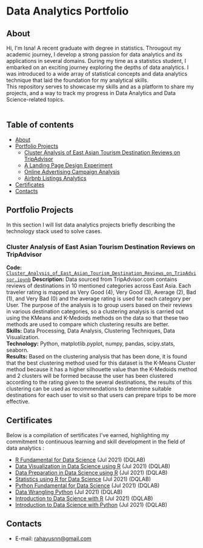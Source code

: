 # Data Analytics Portfolio 

## About

Hi, I'm Isna! A recent graduate with degree in statistics. Througout my academic journey, I develop a strong passion for data analytics and its applications in several domains. During my time as a statistics student, I embarked on an exciting journey exploring the depths of data analytics. I was introduced to a wide array of statistical concepts and data analytics technique that laid the foundation for my analytical skills.
<br>
This repository serves to showcase my skills and as a platform to share my projects, and a way to track my progress in Data Analytics and Data Science-related topics.  
<br>

## Table of contents
- [About](#about)
- [Portfolio Projects](#portfolio-projects)
	+ [Cluster Analysis of East Asian Tourism Destination Reviews on TripAdvisor](#Cluster-Analysis-of-East-Asian-Tourism-Destination-Reviews-on-TripAdvisor)
	+ [A Landing Page Design Experiment](#a-landing-page-design-experiment)
	+ [Online Advertising Campaign Analysis](#online-advertising-campaign-analysis)
	+ [Airbnb Listings Analytics](#airbnb-listings-analytics)
- [Certificates](#certificates)
- [Contacts](#contacts)

## Portfolio Projects
In this section I will list data analytics projects briefly describing the technology stack used to solve cases.

### Cluster Analysis of East Asian Tourism Destination Reviews on TripAdvisor
**Code:** [`Cluster_Analysis_of_East_Asian_Tourism_Destination_Reviews_on_TripAdvisor.ipynb`]([https://github.com/nktnlx/data_analysis_portfolio/blob/main/video_games_sales.ipynb](https://github.com/rahayuisna23/data_analytics_portofolio/blob/60f40af89815bb2c74557d718bdea7caeb8ce16b/Cluster_Analysis_of_East_Asian_Tourism_Destination_Reviews_on_TripAdvisor.ipynb))    
**Description:** Data sourced from TripAdvisor.com contains reviews of destinations in 10 mentioned categories across East Asia. Each traveler rating is mapped as Very Good (4), Very Good (3), Average (2), Bad (1), and Very Bad (0) and the average rating is used for each category per User. The purpose of the analysis is to group users based on their reviews in various destination categories, so a clustering analysis is carried out using the KMeans and K-Medoids methods on the data so that these two methods are used to compare which clustering results are better.  
**Skills:** Data Processing, Data Analysis, Clustering Techniques, Data Visualization.  
**Technology:** Python, matplotlib.pyplot, numpy, pandas, scipy.stats, seaborn.  
**Results:** Based on the clustering analysis that has been done, it is found that the best clustering method used for this dataset is the K-Means Cluster method because it has a higher silhouette value than the K-Medoids method and 2 clusters will be formed because the user has been clustered according to the rating given to the several destinations, the results of this clustering can be used as recommendations to determine suitable destinations for each user to visit so that users can prepare trips to be more effective.  

## Certificates
Below is a compilation of sertificates I've earned, highlighting my commitment to continuous learning and skill development in the field of data analytics  :
- [R Fundamental for Data Science](https://academy.dqlab.id/Certificate_check/result/DQLABINTR1SJIBGF) (Jul 2021) (DQLAB)
- [Data Visualization in Data Science using R](https://academy.dqlab.id/Certificate_check/result/DQLABDTVISANSLDP) (Jul 2021) (DQLAB)
- [Data Preparation in Data Science using R](https://academy.dqlab.id/Certificate_check/result/DQLABDTWR1EHWIGS) (Jul 2021) (DQLAB)
- [Statistics using R for Data Science](https://academy.dqlab.id/Certificate_check/result/DQLABINTS1ISWUKT) (Jul 2021) (DQLAB)
- [Python Fundamental for Data Science](https://academy.dqlab.id/Certificate_check/result/DQLABINTP1DVDGMV) (Jul 2021) (DQLAB)
- [Data Wrangling Python](https://academy.dqlab.id/Certificate_check/result/DQLABDTWP1FIOPCB) (Jul 2021) (DQLAB)
- [Introduction to Data Science with R](https://academy.dqlab.id/Certificate_check/result/DQLABBGINRQTLIJL) (Jul 2021) (DQLAB)
- [Introduction to Data Science with Python](https://academy.dqlab.id/Certificate_check/result/DQLABINTP1TEIILH) (Jul 2021) (DQLAB)

## Contacts
- E-mail: rahayusnn@gmail.com
